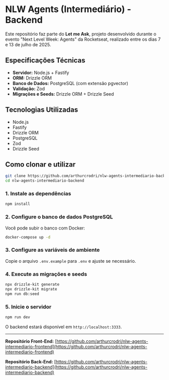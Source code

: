 # NLW Agents (Intermediário) - Backend

Este repositório faz parte do **Let me Ask**, projeto desenvolvido durante o evento "Next Level Week: Agents" da Rocketseat, realizado entre os dias 7 e 13 de julho de 2025.

## Especificações Técnicas

- **Servidor:** Node.js + Fastify
- **ORM:** Drizzle ORM
- **Banco de Dados:** PostgreSQL (com extensão pgvector)
- **Validação:** Zod
- **Migrações e Seeds:** Drizzle ORM + Drizzle Seed

## Tecnologias Utilizadas

- Node.js
- Fastify
- Drizzle ORM
- PostgreSQL
- Zod
- Drizzle Seed

## Como clonar e utilizar

```sh
git clone https://github.com/arthurcrodri/nlw-agents-intermediario-backend.git
cd nlw-agents-intermediario-backend
```

### 1. Instale as dependências

```sh
npm install
```

### 2. Configure o banco de dados PostgreSQL

Você pode subir o banco com Docker:

```sh
docker-compose up -d
```

### 3. Configure as variáveis de ambiente

Copie o arquivo `.env.example` para `.env` e ajuste se necessário.

### 4. Execute as migrações e seeds

```sh
npx drizzle-kit generate
npx drizzle-kit migrate
npm run db:seed
```

### 5. Inicie o servidor

```sh
npm run dev
```

O backend estará disponível em `http://localhost:3333`.

---

**Repositório Front-End:** [https://github.com/arthurcrodri/nlw-agents-intermediario-frontend](https://github.com/arthurcrodri/nlw-agents-intermediario-frontend)

**Repositório Back-End:** [https://github.com/arthurcrodri/nlw-agents-intermediario-backend](https://github.com/arthurcrodri/nlw-agents-intermediario-backend)